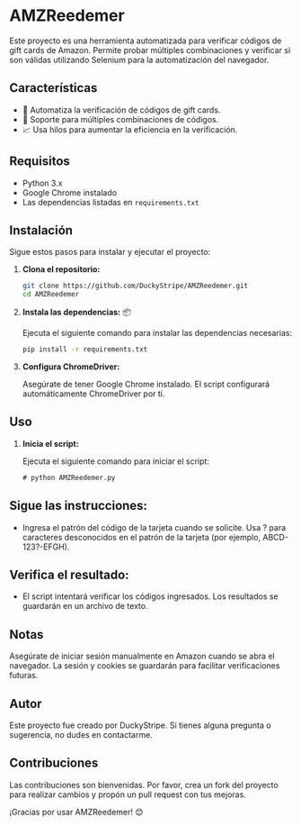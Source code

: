 # AMZReedemer

Este proyecto es una herramienta automatizada para verificar códigos de gift cards de Amazon. Permite probar múltiples combinaciones y verificar si son válidas utilizando Selenium para la automatización del navegador.

## Características

- 🚀 Automatiza la verificación de códigos de gift cards.
- 🔄 Soporte para múltiples combinaciones de códigos.
- 📈 Usa hilos para aumentar la eficiencia en la verificación.

## Requisitos

- Python 3.x
- Google Chrome instalado
- Las dependencias listadas en `requirements.txt`

## Instalación

Sigue estos pasos para instalar y ejecutar el proyecto:

1. **Clona el repositorio:**

   ```bash
   git clone https://github.com/DuckyStripe/AMZReedemer.git
   cd AMZReedemer

2. **Instala las dependencias:** 📦

   Ejecuta el siguiente comando para instalar las dependencias necesarias:

   ```bash
   pip install -r requirements.txt

3. **Configura ChromeDriver:**

   Asegúrate de tener Google Chrome instalado. El script configurará automáticamente ChromeDriver por ti.

## Uso

1. **Inicia el script:**

   Ejecuta el siguiente comando para iniciar el script:

   ```bash
   ️# python AMZReedemer.py

## Sigue las instrucciones:

- Ingresa el patrón del código de la tarjeta cuando se solicite. Usa ? para caracteres desconocidos en el patrón de la tarjeta (por ejemplo, ABCD-123?-EFGH).
## Verifica el resultado:

- El script intentará verificar los códigos ingresados. Los resultados se guardarán en un archivo de texto.
## Notas
Asegúrate de iniciar sesión manualmente en Amazon cuando se abra el navegador.
La sesión y cookies se guardarán para facilitar verificaciones futuras.
## Autor
Este proyecto fue creado por DuckyStripe. Si tienes alguna pregunta o sugerencia, no dudes en contactarme.

## Contribuciones
Las contribuciones son bienvenidas. Por favor, crea un fork del proyecto para realizar cambios y propón un pull request con tus mejoras.

¡Gracias por usar AMZReedemer! 😊